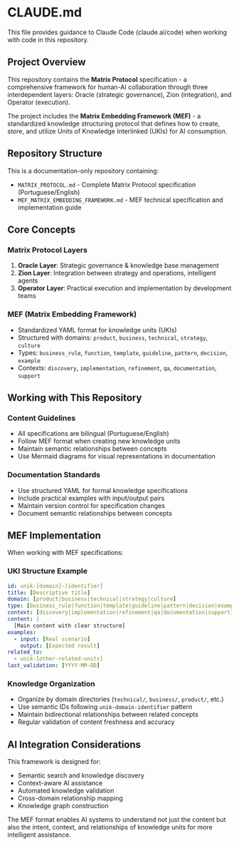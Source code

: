 # CLAUDE.md

This file provides guidance to Claude Code (claude.ai/code) when working with code in this repository.

## Project Overview

This repository contains the **Matrix Protocol** specification - a comprehensive framework for human-AI collaboration through three interdependent layers: Oracle (strategic governance), Zion (integration), and Operator (execution).

The project includes the **Matrix Embedding Framework (MEF)** - a standardized knowledge structuring protocol that defines how to create, store, and utilize Units of Knowledge Interlinked (UKIs) for AI consumption.

## Repository Structure

This is a documentation-only repository containing:

- `MATRIX_PROTOCOL.md` - Complete Matrix Protocol specification (Portuguese/English)
- `MEF_MATRIX_EMBEDDING_FRAMEWORK.md` - MEF technical specification and implementation guide

## Core Concepts

### Matrix Protocol Layers
1. **Oracle Layer**: Strategic governance & knowledge base management
2. **Zion Layer**: Integration between strategy and operations, intelligent agents
3. **Operator Layer**: Practical execution and implementation by development teams

### MEF (Matrix Embedding Framework)
- Standardized YAML format for knowledge units (UKIs)
- Structured with domains: `product`, `business`, `technical`, `strategy`, `culture`
- Types: `business_rule`, `function`, `template`, `guideline`, `pattern`, `decision`, `example`
- Contexts: `discovery`, `implementation`, `refinement`, `qa`, `documentation`, `support`

## Working with This Repository

### Content Guidelines
- All specifications are bilingual (Portuguese/English)
- Follow MEF format when creating new knowledge units
- Maintain semantic relationships between concepts
- Use Mermaid diagrams for visual representations in documentation

### Documentation Standards
- Use structured YAML for formal knowledge specifications
- Include practical examples with input/output pairs
- Maintain version control for specification changes
- Document semantic relationships between concepts

## MEF Implementation

When working with MEF specifications:

### UKI Structure Example
```yaml
id: unik-[domain]-[identifier]
title: [Descriptive title]
domain: [product|business|technical|strategy|culture]
type: [business_rule|function|template|guideline|pattern|decision|example]
context: [discovery|implementation|refinement|qa|documentation|support]
content: |
  [Main content with clear structure]
examples:
  - input: [Real scenario]
    output: [Expected result]
related_to:
  - unik-[other-related-units]
last_validation: [YYYY-MM-DD]
```

### Knowledge Organization
- Organize by domain directories (`technical/`, `business/`, `product/`, etc.)
- Use semantic IDs following `unik-domain-identifier` pattern
- Maintain bidirectional relationships between related concepts
- Regular validation of content freshness and accuracy

## AI Integration Considerations

This framework is designed for:
- Semantic search and knowledge discovery
- Context-aware AI assistance
- Automated knowledge validation
- Cross-domain relationship mapping
- Knowledge graph construction

The MEF format enables AI systems to understand not just the content but also the intent, context, and relationships of knowledge units for more intelligent assistance.